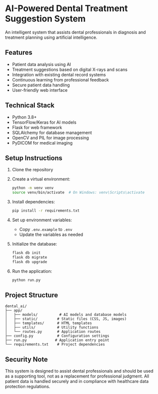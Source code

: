 # AI-Powered Dental Treatment Suggestion System

An intelligent system that assists dental professionals in diagnosis and treatment planning using artificial intelligence.

## Features

- Patient data analysis using AI
- Treatment suggestions based on digital X-rays and scans
- Integration with existing dental record systems
- Continuous learning from professional feedback
- Secure patient data handling
- User-friendly web interface

## Technical Stack

- Python 3.8+
- TensorFlow/Keras for AI models
- Flask for web framework
- SQLAlchemy for database management
- OpenCV and PIL for image processing
- PyDICOM for medical imaging

## Setup Instructions

1. Clone the repository
2. Create a virtual environment:
   ```bash
   python -m venv venv
   source venv/bin/activate  # On Windows: venv\Scripts\activate
   ```
3. Install dependencies:
   ```bash
   pip install -r requirements.txt
   ```
4. Set up environment variables:
   - Copy `.env.example` to `.env`
   - Update the variables as needed

5. Initialize the database:
   ```bash
   flask db init
   flask db migrate
   flask db upgrade
   ```

6. Run the application:
   ```bash
   python run.py
   ```

## Project Structure

```
dental_ai/
├── app/
│   ├── models/          # AI models and database models
│   ├── static/         # Static files (CSS, JS, images)
│   ├── templates/      # HTML templates
│   ├── utils/          # Utility functions
│   └── routes.py       # Application routes
├── config.py           # Configuration settings
├── run.py             # Application entry point
└── requirements.txt    # Project dependencies
```

## Security Note

This system is designed to assist dental professionals and should be used as a supporting tool, not as a replacement for professional judgment. All patient data is handled securely and in compliance with healthcare data protection regulations. 